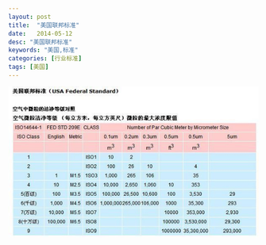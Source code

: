 ```yaml
---
layout: post
title:  "美国联邦标准"
date:   2014-05-12
desc: "美国联邦标准"
keywords: "美国,标准"
categories: [行业标准]
tags: [美国]
---
```


![](/static/img/2014/051201.jpg)
